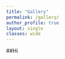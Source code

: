 ```yaml
---
title: "Gallery"
permalink: /gallery/
author_profile: true
layout: single
classes: wide
---
```



##Hi
